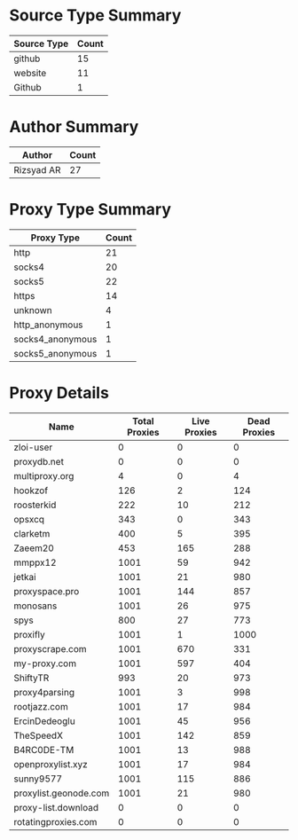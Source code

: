 # Source Type Summary

| Source Type | Count |
|-------------|-------|
| github | 15 |
| website | 11 |
| Github | 1 |


# Author Summary

| Author | Count |
|--------|-------|
| Rizsyad AR | 27 |


# Proxy Type Summary

| Proxy Type | Count |
|------------|-------|
| http | 21 |
| socks4 | 20 |
| socks5 | 22 |
| https | 14 |
| unknown | 4 |
| http_anonymous | 1 |
| socks4_anonymous | 1 |
| socks5_anonymous | 1 |


# Proxy Details

| Name | Total Proxies | Live Proxies | Dead Proxies |
|------|---------------|--------------|---------------|
| zloi-user | 0 | 0 | 0 |
| proxydb.net | 0 | 0 | 0 |
| multiproxy.org | 4 | 0 | 4 |
| hookzof | 126 | 2 | 124 |
| roosterkid | 222 | 10 | 212 |
| opsxcq | 343 | 0 | 343 |
| clarketm | 400 | 5 | 395 |
| Zaeem20 | 453 | 165 | 288 |
| mmppx12 | 1001 | 59 | 942 |
| jetkai | 1001 | 21 | 980 |
| proxyspace.pro | 1001 | 144 | 857 |
| monosans | 1001 | 26 | 975 |
| spys | 800 | 27 | 773 |
| proxifly | 1001 | 1 | 1000 |
| proxyscrape.com | 1001 | 670 | 331 |
| my-proxy.com | 1001 | 597 | 404 |
| ShiftyTR | 993 | 20 | 973 |
| proxy4parsing | 1001 | 3 | 998 |
| rootjazz.com | 1001 | 17 | 984 |
| ErcinDedeoglu | 1001 | 45 | 956 |
| TheSpeedX | 1001 | 142 | 859 |
| B4RC0DE-TM | 1001 | 13 | 988 |
| openproxylist.xyz | 1001 | 17 | 984 |
| sunny9577 | 1001 | 115 | 886 |
| proxylist.geonode.com | 1001 | 21 | 980 |
| proxy-list.download | 0 | 0 | 0 |
| rotatingproxies.com | 0 | 0 | 0 |
